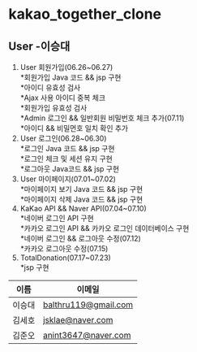 kakao_together_clone
==========================

User -이승대
--------------------------
1. User 회원가입(06.26~06.27)  
*회원가입 Java 코드 && jsp 구현  
*아이디 유효성 검사  
*Ajax 사용 아이디 중복 체크  
*회원가입 유효성 검사  
	*Admin 로그인 && 일반회원 비밀번호 체크 추가(07.11)  
	*아이디 && 비밀먼호 일치 확인 추가  
2. User 로그인(06.28~06.30)  
*로그인 Java 코드 && jsp 구현  
*로그인 체크 및 세션 유지 구현  
*로그아웃 Java코드 && jsp 구현  
3. User 마이페이지(07.01~07.02)  
*마이페이지 보기 Java 코드 && jsp 구현  
*마이페이지 삭제 Java 코드 && jsp 구현  
4. KaKao API && Naver API(07.04~07.10)  
*네이버 로그인 API 구현  
*카카오 로그인 API && 카카오 로그인 데이터베이스 구현  
	*네이버 로그인 && 로그아웃 수정(07.12)  
	*카카오 로그아웃 수정(07.15)  
5. TotalDonation(07.17~07.23)  
*jsp 구현  



이름|이메일|
---|---|
이승대|balthru119@gmail.com|
김세호|jsklae@naver.com| 
김준오|anint3647@naver.com|







